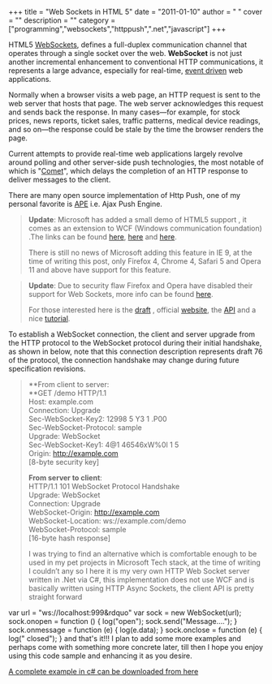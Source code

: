 
+++
title = "Web Sockets in HTML 5"
date = "2011-01-10"
author = " "
cover = ""
description = ""
category = ["programming","websockets","httppush",".net","javascript"]
+++

 HTML5 [WebSockets](http://en.wikipedia.org/wiki/WebSockets), defines a full-duplex communication channel that operates through a single socket over the web. **WebSocket** is not just another incremental enhancement to conventional HTTP communications, it represents a large advance, especially for real-time, [event driven](http://en.wikipedia.org/wiki/Event-driven_programming) web applications. 

  Normally when a browser visits a web page, an HTTP request is sent to the web server that hosts that page. The web server acknowledges this request and sends back the response. In many cases—for example, for stock prices, news reports, ticket sales, traffic patterns, medical device readings, and so on—the response could be stale by the time the browser renders the page. 

  Current attempts to provide real-time web applications largely revolve around polling and other server-side push technologies, the most notable of which is "[Comet](http://en.wikipedia.org/wiki/Comet_(programming))", which delays the completion of an HTTP response to deliver messages to the client. 

  There are many open source implementation of Http Push, one of my personal favorite is [APE](http://www.ape-project.org/) i.e. Ajax Push Engine. 

 
>   **Update**: Microsoft has added a small demo of HTML5 support , it comes as an extension to WCF (Windows communication foundation) .The links can be found [here](http://connect.microsoft.com/VisualStudio/feedback/details/520742/use-of-html-5-web-sockets-for-wcf-duplex-services-and-silverlight), [here](http://html5labs.interoperabilitybridges.com/media/1165/readme.htm) and [here](http://msdn.microsoft.com/en-us/magazine/ee309879.aspx). 
> 
>    There is still no news of Microsoft adding this feature in IE 9, at the time of writing this post, only Firefox 4, Chrome 4, Safari 5 and Opera 11 and above have support for this feature. 

 
>   **Update**: Due to security flaw Firefox and Opera have disabled their support for Web Sockets, more info can be found [here](http://www.webmonkey.com/2010/12/security-flaws-force-firefox-opera-to-turn-off-websockets/). 
> 
>    For those interested here is the [draft](http://tools.ietf.org/html/draft-ietf-hybi-thewebsocketprotocol-03) , official [website](http://websocket.org/), the [API](http://dev.w3.org/html5/websockets/) and a nice [tutorial](http://net.tutsplus.com/tutorials/javascript-ajax/start-using-html5-websockets-today/). 

  To establish a WebSocket connection, the client and server upgrade from the HTTP protocol to the WebSocket protocol during their initial handshake, as shown in below, note that this connection description represents draft 76 of the protocol, the connection handshake may change during future specification revisions. 

 
>   **From client to server:   
>  **GET /demo HTTP/1.1   
>  Host: example.com   
>  Connection: Upgrade   
>  Sec-WebSocket-Key2: 12998 5 Y3 1 .P00   
>  Sec-WebSocket-Protocol: sample   
>  Upgrade: WebSocket   
>  Sec-WebSocket-Key1: 4@1 46546xW%0l 1 5   
>  Origin: <http://example.com>  
>  [8-byte security key] 
> 
>     
>  **From server to client**:   
>  HTTP/1.1 101 WebSocket Protocol Handshake   
>  Upgrade: WebSocket   
>  Connection: Upgrade   
>  WebSocket-Origin: <http://example.com>  
>  WebSocket-Location: ws://example.com/demo   
>  WebSocket-Protocol: sample   
>  [16-byte hash response] 
> 
>    I was trying to find an alternative which is comfortable enough to be used in my pet projects in Microsoft Tech stack, at the time of writing I couldn’t any so I here it is my very own HTTP Web Socket server written in .Net via C#, this implementation does not use WCF and is basically written using HTTP Async Sockets, the client API is pretty straight forward 

  var url = "ws://localhost:999&rdquo" var sock = new WebSocket(url); sock.onopen = function () { log("open"); sock.send("Message…."); } sock.onmessage = function (e) { log(e.data); } sock.onclose = function (e) { log(" closed"); }   and that's it!!! I plan to add some more examples and perhaps come with something more concrete later, till then I hope you enjoy using this code sample and enhancing it as you desire. 

 [A complete example in c# can be downloaded from here ](http://www.varunpant.com/demo/WebSocketServer.rar)

